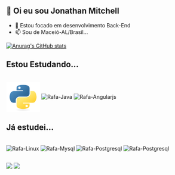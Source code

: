 ## 👋 Oi eu sou Jonathan Mitchell
- 👀 Estou focado em desenvolvimento Back-End
- 📫 Sou de Maceió-AL/Brasil...
  
[![Anurag's GitHub stats](https://github-readme-stats.vercel.app/api?username=mitcxhell)](https://github.com/mitcxhell/github-readme-stats)

## Estou Estudando...
<div style="display: inline_block"><br>
  <img align="center" alt="Rafa-Python" height="80" width="90" src="https://raw.githubusercontent.com/devicons/devicon/master/icons/python/python-original.svg">
  <img align="center" alt="Rafa-Java" height="80" width="90" src="https://cdn.jsdelivr.net/gh/devicons/devicon/icons/java/java-original-wordmark.svg">
  <img align="center" alt="Rafa-Angularjs" height="80" width="90" src="https://cdn.jsdelivr.net/gh/devicons/devicon/icons/angularjs/angularjs-original.svg">
</div>

## Já estudei...
<div style="display: inline_block"><br>
<img align="center" alt="Rafa-Linux" height="80" width="90" src="https://cdn.jsdelivr.net/gh/devicons/devicon/icons/linux/linux-original.svg">
<img align="center" alt="Rafa-Mysql" height="80" width="90" src="https://cdn.jsdelivr.net/gh/devicons/devicon/icons/mysql/mysql-original.svg">
<img align="center" alt="Rafa-Postgresql" height="80" width="90" src="https://cdn.jsdelivr.net/gh/devicons/devicon/icons/postgresql/postgresql-original.svg">
<img align="center" alt="Rafa-Postgresql" height="80" width="90" src="https://cdn.jsdelivr.net/gh/devicons/devicon/icons/sqlite/sqlite-original.svg">

## 
<div> 
  <a href = "mailto:mitchell.brandao@gmail.com"><img src="https://img.shields.io/badge/Gmail-D14836?style=for-the-badge&logo=gmail&logoColor=white"></a>
  <a href="" target="_blank"><img src="https://img.shields.io/badge/-LinkedIn-%230077B5?style=for-the-badge&logo=linkedin&logoColor=white" target="_blank"></a> 
  
</div>
